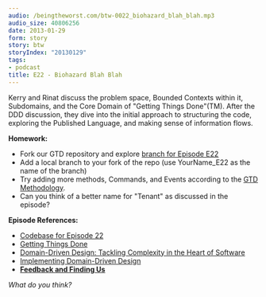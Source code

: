```yaml
---
audio: /beingtheworst.com/btw-0022_biohazard_blah_blah.mp3
audio_size: 40806256
date: 2013-01-29
form: story
story: btw
storyIndex: "20130129"
tags:
- podcast
title: E22 - Biohazard Blah Blah
---
```

<p>Kerry and Rinat discuss the problem space, Bounded Contexts within it, Subdomains, and the Core Domain of "Getting Things Done"(TM).  After the DDD discussion, they dive into the initial approach to structuring the code, exploring the Published Language, and making sense of information flows.</p>


<p><strong>Homework:</strong></p>
<ul>
<li>Fork our GTD repository and explore <a href="https://github.com/beingtheworst/btw-gtd/tree/E22">branch for Episode E22</a></li>
<li>Add a local branch to your fork of the repo (use YourName_E22 as the name of the branch)</li>
<li>Try adding more methods, Commands, and Events according to the <a href="http://www.amazon.com/Getting-Things-Done-Stress-Free-Productivity/dp/0142000280">GTD Methodology</a>.</li>
<li>Can you think of a better name for "Tenant" as discussed in the episode?</li>
</ul>
<p><strong>Episode References:</strong></p>
<ul>
<li> <a href="https://github.com/beingtheworst/btw-gtd/tree/E22">Codebase for Episode 22</a></li>
<li><a href="http://www.amazon.com/Getting-Things-Done-Stress-Free-Productivity/dp/0142000280">Getting Things Done</a></li>
<li><a href="http://www.amazon.com/Domain-Driven-Design-Tackling-Complexity-Software/dp/0321125215">Domain-Driven Design: Tackling Complexity in the Heart of Software</a></li>
<li><a href="http://www.amazon.com/Implementing-Domain-Driven-Design-Vaughn-Vernon/dp/0321834577">Implementing Domain-Driven Design</a></li>
<li><strong><a href="http://beingtheworst.com/about">Feedback and Finding Us</a></strong></li>
</ul>
<p><em>What do you think?</em></p>
